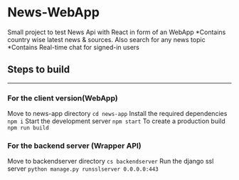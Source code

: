 # News-WebApp
Small project to test News Api with React in form of an WebApp
  *Contains country wise latest news & sources. Also search for any news topic
  *Contains Real-time chat for signed-in users

## Steps to build
-----------------------------------------------------------------------
### For the client version(WebApp)
  Move to news-app directory `cd news-app`
  Install the required dependencies `npm i`
  Start the development server `npm start`
  To create a production build `npm run build`
  
### For the backend server (Wrapper API)
  Move to backendserver directory `cs backendserver`
  Run the django ssl server `python manage.py runsslserver 0.0.0.0:443`
  
